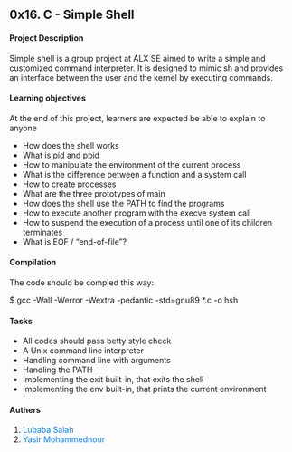 <html>
	<head>
		<h2>0x16. C - Simple Shell </h2>
	</head>
	<body>
		<h4>Project Description</h4>
		<p>Simple shell is a group project at ALX SE aimed to write a simple and customized command interpreter.
  	It is designed to mimic sh and provides an interface between the user and the kernel by executing commands.
		</p>
		<h4>Learning objectives</h4>
			<p>At the end of this project, learners are expected be able to explain to anyone</p>
		<ul>
			<li>How does the shell works</li>
			<li>What is pid and ppid</li>
			<li>How to manipulate the environment of the current process</li>
			<li>What is the difference between a function and a system call</li>
			<li>How to create processes</li>
			<li>What are the three prototypes of main</li>
			<li>How does the shell use the PATH to find the programs</li>
			<li>How to execute another program with the execve system call</li>
			<li>How to suspend the execution of a process until one of its children terminates</li>
			<li>What is EOF / “end-of-file”?</li>
		</ul>
		<h4>Compilation</h4>
		<p>The code should be compled this way:</p>
		<p>$ gcc -Wall -Werror -Wextra -pedantic -std=gnu89 *.c -o hsh</p>
		<h4>Tasks</h4>
		<ul>
			<li>All codes should pass betty style check</li>
			<li>A Unix command line interpreter</li>
			<li>Handling command line with arguments</li>
			<li>Handling the PATH</li>
			<li>Implementing the exit built-in, that exits the shell</li>
			<li>Implementing the env built-in, that prints the current environment</li>
		</ul>
		<h4>Authers</h4>
		<ol>
    <li><a href="https://github.com/Lubaba3" style = "text-decoration: none;color: #007bff;hover:underline">Lubaba Salah</a></li>
    <li><a href="https://github.com/yasirtj" style = "text-decoration: none;color: #007bff;hover:underline">Yasir Mohammednour</a></li>
</ol>
	</body>
</html>    
